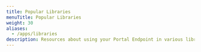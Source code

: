 ```yaml
---
title: Popular Libraries
menuTitle: Popular Libraries
weight: 30
aliases:
  - /apps/libraries
description: Resources about using your Portal Endpoint in various libraries.
---
```

